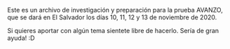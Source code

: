 Este es un archivo de investigación y preparación para la prueba AVANZO, que se dará en El Salvador los días 10, 11, 12 y 13 de noviembre de 2020.

Si quieres aportar con algún tema sientete libre de hacerlo. Sería de gran ayuda! :D